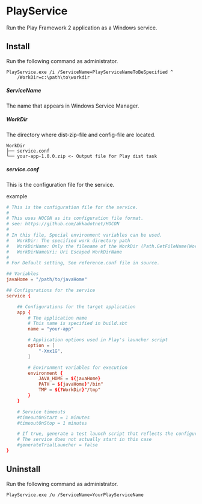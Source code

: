 # PlayService
Run the Play Framework 2 application as a Windows service.

## Install

Run the following command as administrator. 

```
PlayService.exe /i /ServiceName=PlayServiceNameToBeSpecified ^
    /WorkDir=c:\path\to\workdir
```

##### ServiceName

The name that appears in Windows Service Manager.

##### WorkDir  

The directory where dist-zip-file and config-file are located.

```
WorkDir
├── service.conf
└── your-app-1.0.0.zip <- Output file for Play dist task
```

##### service.conf

This is the configuration file for the service.

example

```conf
# This is the configuration file for the service.
#
# This uses HOCON as its configuration file format.
# see: https://github.com/akkadotnet/HOCON
#
# In this file, Special environment variables can be used.
#   WorkDir: The specified work directory path
#   WorkDirName: Only the filename of the WorkDir (Path.GetFileName(WorkDir))
#   WorkDirNameUri: Uri Escaped WorkDirName
#
# For Default setting, See reference.conf file in source.

## Variables
javaHome = "/path/to/javaHome"

## Configurations for the service
service {

    ## Configurations for the target application
    app {
        # The application name
        # This name is specified in build.sbt
        name = "your-app"

        # Application options used in Play's launcher script 
        option = [
            "-Xmx1G",
        ]

        # Environment variables for execution
        environment {
            JAVA_HOME = ${javaHome}
            PATH = ${javaHome}"/bin"
            TMP = ${?WorkDir}"/tmp"
        }
    }

    # Service timeouts
    #timeoutOnStart = 1 minutes
    #timeoutOnStop = 1 minutes

    # If true, generate a test launch script that reflects the configurations when the service starts. 
    # The service does not actually start in this case
    #generateTrialLauncher = false
}
```

## Uninstall

Run the following command as administrator. 

```
PlayService.exe /u /ServiceName=YourPlayServiceName
```
